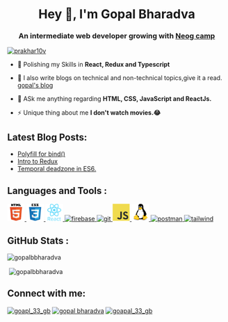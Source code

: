 <h1 align="center">Hey 👋, I'm Gopal Bharadva</h1>
<h3 align="center">An intermediate web developer growing with <a href="https://neog.camp/"/>Neog camp</h3>

<p align="left"> <a href="https://twitter.com/Gopal_33_gb" target="blank">
  <img src="https://img.shields.io/twitter/follow/Gopal_33_gb?logo=twitter&style=for-the-badge" alt="prakhar10v" /></a> </p>

- 🌱 Polishing my Skills in **React, Redux and Typescript**

- 📝 I also write blogs on technical and non-technical topics,give it a read. [gopal's blog](https://gopalbharadva.hashnode.dev/)

- 💬 ASk me anything regarding **HTML, CSS, JavaScript and ReactJs.**

- ⚡ Unique thing about me  **I don't watch movies.😂**

## Latest Blog Posts:
<!-- BLOG-POST-LIST:START -->
- [Polyfill for bind()](https://gopalbharadva.hashnode.dev/polyfill-for-bind)
- [Intro to Redux](https://gopalbharadva.hashnode.dev/intro-to-redux)
- [Temporal deadzone in ES6.](https://gopalbharadva.hashnode.dev/temporal-dead-zone-in-es6)
<!-- BLOG-POST-LIST:END -->

## Languages and Tools : 
<p align="left"> <a href="https://www.w3.org/html/" target="_blank"> <img src="https://raw.githubusercontent.com/devicons/devicon/master/icons/html5/html5-original-wordmark.svg" alt="html5" width="40" height="40"/> </a>  <a href="https://www.w3schools.com/css/" target="_blank"> <img src="https://raw.githubusercontent.com/devicons/devicon/master/icons/css3/css3-original-wordmark.svg" alt="css3" width="40" height="40"/> </a> <a href="https://reactjs.org/" target="_blank"> <img src="https://raw.githubusercontent.com/devicons/devicon/master/icons/react/react-original-wordmark.svg" alt="react" width="40" height="40"/> </a> <a href="https://firebase.google.com/" target="_blank"> <img src="https://www.vectorlogo.zone/logos/firebase/firebase-icon.svg" alt="firebase" width="40" height="40"/> </a> <a href="https://git-scm.com/" target="_blank"> <img src="https://www.vectorlogo.zone/logos/git-scm/git-scm-icon.svg" alt="git" width="40" height="40"/> </a> <a href="https://developer.mozilla.org/en-US/docs/Web/JavaScript" target="_blank"> <img src="https://raw.githubusercontent.com/devicons/devicon/master/icons/javascript/javascript-original.svg" alt="javascript" width="40" height="40"/> </a> <a href="https://www.linux.org/" target="_blank"> <img src="https://raw.githubusercontent.com/devicons/devicon/master/icons/linux/linux-original.svg" alt="linux" width="40" height="40"/> </a> <a href="https://postman.com" target="_blank"> <img src="https://www.vectorlogo.zone/logos/getpostman/getpostman-icon.svg" alt="postman" width="40" height="40"/> </a><a href="https://tailwindcss.com/" target="_blank"> <img src="https://www.vectorlogo.zone/logos/tailwindcss/tailwindcss-icon.svg" alt="tailwind" width="40" height="40"/> </a> </p>


## GitHub Stats :
<p>&nbsp;<img align="left" src="https://github-readme-stats.vercel.app/api/top-langs/?username=gopalbbharadva&layout=compact&theme=radical" alt="gopalbbharadva" /></p>
<p>&nbsp;<img align="center" src="https://github-readme-stats.vercel.app/api?username=gopalbbharadva&count_private=true&show_icons=true&theme=radical" alt="gopalbbharadva" /></p>



## Connect with me:
<p align="left">
<a href="https://twitter.com/Gopal_33_gb" target="blank"><img align="center" src="https://cdn.jsdelivr.net/npm/simple-icons@3.0.1/icons/twitter.svg" alt="goapl_33_gb" height="20" width="30" /></a>
<a href="https://www.linkedin.com/in/gopal-bharadva-1aa880176/" target="blank"><img align="center" src="https://cdn.jsdelivr.net/npm/simple-icons@3.0.1/icons/linkedin.svg" alt="gopal bharadva" height="20" width="30" /></a>
<a href="https://www.instagram.com/gopal_33_gb/" target="blank"><img align="center" src="https://cdn.jsdelivr.net/npm/simple-icons@3.0.1/icons/instagram.svg" alt="goapal_33_gb" height="20" width="30" /></a>
</p>

